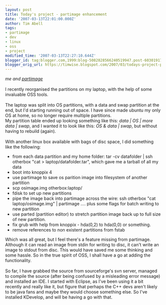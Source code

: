```yaml
---
layout: post
title: Today's project - partimage enhancement
date: '2007-03-13T22:01:00.000Z'
author: Tim Abell
tags:
- partimage
- dev
- linux
- oss
- project
modified_time: '2007-03-13T22:27:10.644Z'
blogger_id: tag:blogger.com,1999:blog-5082828566240519947.post-6030191776095000293
blogger_orig_url: https://timwise.blogspot.com/2007/03/todays-project-partimage-enhancement.html
---
```


<span style="font-style: italic;">me and <a href="http://www.partimage.org/">partimage</a></span><br /><br />I recently reorganised the partitions on my laptop, with the help of some invaluable OSS tools.<br /><br />The laptop was split into OS partitions, with a data and swap partition at the end, but I'd starting running out of space. I have since made ubuntu my only OS at home, so no longer require multiple partitions.<br />My partition table ended up looking something like this: <span style="font-style: italic;">data | OS | more data | swap</span>, and I wanted it to look like this: <span style="font-style: italic;">OS &amp; data | swap</span>, but without having to rebuild (again).<br /><br />With another linux box available with bags of disc space, I did something like the following:<br /><ul><li>from each data partition and my home folder: tar -cv datafolder | ssh otherbox "cat > laptop/datafolder.tar", which gave me a tarball of all my data</li><li>boot into knoppix 4</li><li>use partimage to save os parition image into filesystem of another partition</li><li>scp osimage.img otherbox:laptop/</li><li>fdisk to set up new partitions</li><li>pipe the image back into partimage across the wire: ssh otherbox "cat laptop/osimage.img" | partimage .... plus some flags for batch writing to new partition</li><li>use parted (partition editor) to stretch partition image back up to full size of new partition.</li><li>fix grub with help from knoppix - hda(0,2) to hda(0,0) or something.</li><li>remove references to non existent partitions from fstab</li></ul>Which was all great, but I feel there's a feature missing from partimage. Although it can read an image from stdin for writing to disc, it can't write an image to stdout from disc. This would have saved me some thinking and some hassle. So in the true spirit of OSS, I shall have a go at adding the functionality.<br /><br />So far, I have grabbed the source from sourceforge's svn server, managed to compile the source (after being confused by a misleading error message) and installed an IDE. I started with Eclipse, as I've been using it a bit recently and really like it, but figure that perhaps the C++ devs aren't likely to be java fans and maybe they would choose something else. So I've installed KDevelop, and will be having a go with that.